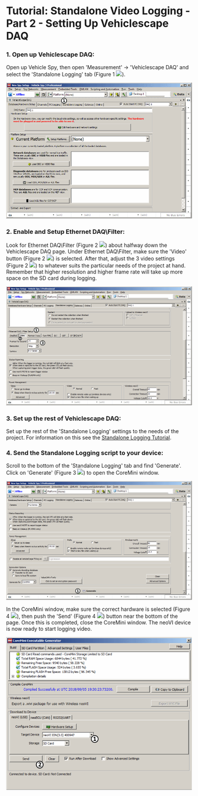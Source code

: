 # Tutorial: Standalone Video Logging - Part 2 - Setting Up Vehiclescape DAQ

### 1. Open up Vehiclescape DAQ:

Open up Vehicle Spy, then open 'Measurement' -> 'Vehiclescape DAQ' and select the 'Standalone Logging' tab (Figure 1 ![](https://cdn.intrepidcs.net/support/VehicleSpy/assets/1.gif)).

![Figure 1](../../.gitbook/assets/VLPart2Img1.gif)

### 2. Enable and Setup Ethernet DAQ\Filter:

Look for Ethernet DAQ\Filter (Figure 2 ![](https://cdn.intrepidcs.net/support/VehicleSpy/assets/1.gif)) about halfway down the Vehiclescape DAQ page. Under Ethernet DAQ\Filter, make sure the 'Video' button (Figure 2 ![](https://cdn.intrepidcs.net/support/VehicleSpy/assets/2.gif)) is selected. After that, adjust the 3 video settings (Figure 2 ![](https://cdn.intrepidcs.net/support/VehicleSpy/assets/3.gif)) to whatever suits the particular needs of the project at hand. Remember that higher resolution and higher frame rate will take up more space on the SD card during logging.

![Figure 2](../../.gitbook/assets/VLPart2Img2.gif)

### 3. Set up the rest of Vehiclescape DAQ:

Set up the rest of the 'Standalone Logging' settings to the needs of the project. For information on this see the [Standalone Logging Tutorial](../tutorial-simple-standalone-logging/).

### 4. Send the Standalone Logging script to your device:

Scroll to the bottom of the 'Standalone Logging' tab and find 'Generate'. Click on 'Generate' (Figure 3 ![](https://cdn.intrepidcs.net/support/VehicleSpy/assets/1.gif)) to open the CoreMini window.

![Figure 3](../../.gitbook/assets/VLPart2Img3.gif)

In the CoreMini window, make sure the correct hardware is selected (Figure 4 ![](https://cdn.intrepidcs.net/support/VehicleSpy/assets/1.gif)), then push the 'Send' (Figure 4 ![](https://cdn.intrepidcs.net/support/VehicleSpy/assets/2.gif)) button near the bottom of the page. Once this is completed, close the CoreMini window. The neoVI device is now ready to start logging video.

![Figure 4](../../.gitbook/assets/VLPart2Img4.gif)
